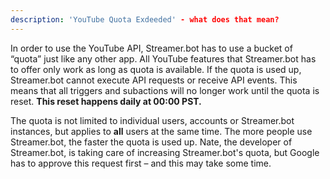 ```yaml
---
description: 'YouTube Quota Exdeeded' - what does that mean?
---
```


In order to use the YouTube API, Streamer.bot has to use a bucket of “quota” just like any other app. All YouTube features that Streamer.bot has to offer only work as long as quota is available. If the quota is used up, Streamer.bot cannot execute API requests or receive API events. This means that all triggers and subactions will no longer work until the quota is reset. **This reset happens daily at 00:00 PST.**

The quota is not limited to individual users, accounts or Streamer.bot instances, but applies to **all** users at the same time. The more people use Streamer.bot, the faster the quota is used up. Nate, the developer of Streamer.bot, is taking care of increasing Streamer.bot's quota, but Google has to approve this request first – and this may take some time.

